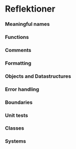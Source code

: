 # Reflektioner


### Meaningful names


### Functions 


### Comments 


### Formatting 


### Objects and Datastructures 


### Error handling 


### Boundaries 


### Unit tests 


### Classes 


### Systems 
